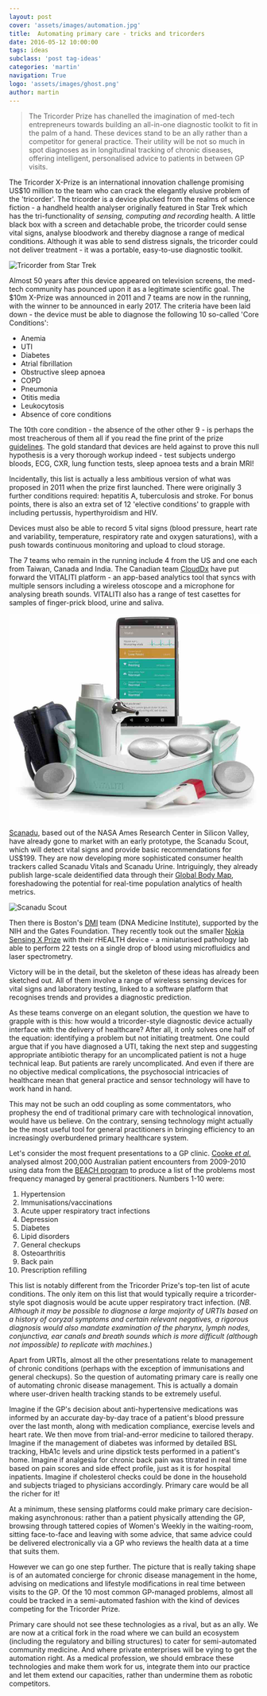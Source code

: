 ```yaml
---
layout: post
cover: 'assets/images/automation.jpg'
title:  Automating primary care - tricks and tricorders
date: 2016-05-12 10:00:00
tags: ideas
subclass: 'post tag-ideas'
categories: 'martin'
navigation: True
logo: 'assets/images/ghost.png'
author: martin
---
```


> The Tricorder Prize has chanelled the imagination of med-tech entrepreneurs towards building an all-in-one diagnostic toolkit to fit in the palm of a hand. These devices stand to be an ally rather than a competitor for general practice. Their utility will be not so much in spot diagnoses as in longitudinal tracking of chronic diseases, offering intelligent, personalised advice to patients in between GP visits. 

The Tricorder X-Prize is an international innovation challenge promising US$10 million to the team who can crack the elegantly elusive problem of the 'tricorder'. The tricorder is a device plucked from the realms of science fiction - a handheld health analyser originally featured in Star Trek which has the tri-functionality of *sensing, computing and recording* health. A little black box with a screen and detachable probe, the tricorder could sense vital signs, analyse bloodwork and thereby diagnose a range of medical conditions. Although it was able to send distress signals, the tricorder could not deliver treatment - it was a portable, easy-to-use diagnostic toolkit. 

![Tricorder from Star Trek](http://static1.squarespace.com/static/53f7a34ae4b0586eb80a3c09/53f7c78de4b04ee49aa2474a/53f7c78ee4b0572e56056d98/1408747411611/04a-trekmed_low.jpg "Star Trek tricorder")

Almost 50 years after this device appeared on television screens, the med-tech community has pounced upon it as a legitimate scientific goal. The $10m X-Prize was announced in 2011 and 7 teams are now in the running, with the winner to be announced in early 2017. The criteria have been laid down - the device must be able to diagnose the following 10 so-called 'Core Conditions':

* Anemia
* UTI
* Diabetes
* Atrial fibrillation
* Obstructive sleep apnoea
* COPD
* Pneumonia
* Otitis media
* Leukocytosis
* Absence of core conditions

The 10th core condition - the absence of the other other 9 - is perhaps the most treacherous of them all if you read the fine print of the prize [guidelines](http://tricorder.xprize.org/about/guidelines). The gold standard that devices are held against to prove this null hypothesis is a very thorough workup indeed - test subjects undergo bloods, ECG, CXR, lung function tests, sleep apnoea tests and a brain MRI!

Incidentally, this list is actually a less ambitious version of what was proposed in 2011 when the prize first launched. There were originally 3 further conditions required: hepatitis A, tuberculosis and stroke. For bonus points, there is also an extra set of 12 'elective conditions' to grapple with including pertussis, hyperthyroidism and HIV.

Devices must also be able to record 5 vital signs (blood pressure, heart rate and variability, temperature, respiratory rate and oxygen saturations), with a push towards continuous monitoring and upload to cloud storage. 

The 7 teams who remain in the running include 4 from the US and one each from Taiwan, Canada and India. The Canadian team [CloudDx](http://www.clouddx.com/) have put forward the VITALITI platform - an app-based analytics tool that syncs with multiple sensors including a wireless otoscope and a microphone for analysing breath sounds. VITALITI also has a range of test casettes for samples of finger-prick blood, urine and saliva. 

![VITALITI platform](assets/images/vitaliti.jpg "VITALITI platform")

[Scanadu](https://www.scanadu.com/), based out of the NASA Ames Research Center in Silicon Valley, have already gone to market with an early prototype, the Scanadu Scout, which will detect vital signs and provide basic recommendations for US$199.  They are now developing more sophisticated consumer health trackers called Scanadu Vitals and Scanadu Urine. Intriguingly, they already publish large-scale deidentified data through their [Global Body Map]( https://www.scanadu.com/globalbodymap/), foreshadowing the potential for real-time population analytics of health metrics. 

![Scanadu Scout](https://tctechcrunch2011.files.wordpress.com/2013/05/scanadu-scout.jpg "Scanadu Scout")

Then there is Boston's [DMI](http://www.dnamedinstitute.com/) team (DNA Medicine Institute), supported by the NIH and the Gates Foundation. They recently took out the smaller [Nokia Sensing X Prize](http://sensing.xprize.org/) with their rHEALTH device - a miniaturised pathology lab able to perform 22 tests on a single drop of blood using microfluidics and laser spectrometry.

Victory will be in the detail, but the skeleton of these ideas has already been sketched out. All of them involve a range of wireless sensing devices for vital signs and laboratory testing, linked to a software platform that recognises trends and provides a diagnostic prediction.   

As these teams converge on an elegant solution, the question we have to grapple with is this: how would a tricorder-style diagnostic device actually interface with the delivery of healthcare? After all, it only solves one half of the equation: identifying a problem but not initiating treatment. One could argue that if you have diagnosed a UTI, taking the next step and suggesting appropriate antibiotic therapy for an uncomplicated patient is not a huge technical leap. But patients are rarely uncomplicated. And even if there are no objective medical complications, the psychosocial intricacies of healthcare mean that general practice and sensor technology will have to work hand in hand. 

This may not be such an odd coupling as some commentators, who prophesy the end of traditional primary care with technological innovation, would have us believe. On the contrary, sensing technology might actually be the most useful tool for general practitioners in bringing efficiency to an increasingly overburdened primary healthcare system. 

Let's consider the most frequent presentations to a GP clinic. [Cooke *et al.*]( http://www.racgp.org.au/afp/2013/januaryfebruary/common-general-practice-presentations/) analysed almost 200,000 Australian patient encounters from 2009-2010 using data from the [BEACH program](http://sydney.edu.au/medicine/fmrc/beach/) to produce a list of the problems most frequency managed by general practitioners. Numbers 1-10 were: 

1. Hypertension
2. Immunisations/vaccinations
3. Acute upper respiratory tract infections
4. Depression
5. Diabetes
6. Lipid disorders
7. General checkups
8. Osteoarthritis
9. Back pain
10. Prescription refilling

This list is notably different from the Tricorder Prize's top-ten list of acute conditions. The only item on this list that would typically require a tricorder-style spot diagnosis would be acute upper respiratory tract infection. (*NB. Although it may be possible to diagnose a large majority of URTIs based on a history of coryzal symptoms and certain relevant negatives, a rigorous diagnosis would also mandate examination of the pharynx, lymph nodes, conjunctiva, ear canals and breath sounds which is more difficult (although not impossible) to replicate with machines.*)

Apart from URTIs, almost all the other presentations relate to management of chronic conditions (perhaps with the exception of immunisations and general checkups). So the question of automating primary care is really one of automating chronic disease management. This is actually a domain where user-driven health tracking stands to be extremely useful. 

Imagine if the GP's decision about anti-hypertensive medications was informed by an accurate day-by-day trace of a patient's blood pressure over the last month, along with medication compliance, exercise levels and heart rate. We then move from trial-and-error medicine to tailored therapy. Imagine if the management of diabetes was informed by detailed BSL tracking, HbA1c levels and urine dipstick tests performed in a patient's home. Imagine if analgesia for chronic back pain was titrated in real time based on pain scores and side effect profile, just as it is for hospital inpatients. Imagine if cholesterol checks could be done in the household and subjects triaged to physicians accordingly. Primary care would be all the richer for it!

At a minimum, these sensing platforms could make primary care decision-making asynchronous: rather than a patient physically attending the GP, browsing through tattered copies of Women's Weekly in the waiting-room, sitting face-to-face and leaving with some advice, that same advice could be delivered electronically via a GP who reviews the health data at a time that suits them. 

However we can go one step further. The picture that is really taking shape is of an automated concierge for chronic disease management in the home, advising on medications and lifestyle modifications in real time between visits to the GP. Of the 10 most common GP-managed problems, almost all could be tracked in a semi-automated fashion with the kind of devices competing for the Tricorder Prize.  

Primary care should not see these technologies as a rival, but as an ally. We are now at a critical fork in the road where we can build an ecosystem (including the regulatory and billing structures) to cater for semi-automated community medicine. And where private enterprises will be vying to get the automation right. As a medical profession, we should embrace these technologies and make them work for us, integrate them into our practice and let them extend our capacities, rather than undermine them as robotic competitors. 

